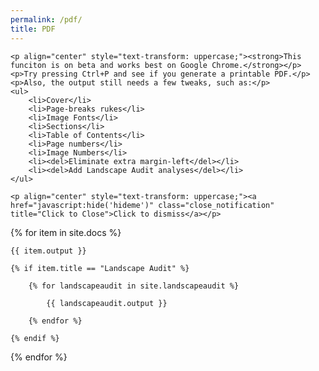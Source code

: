 ```yaml
---
permalink: /pdf/
title: PDF
---
```


<script type="text/javascript" src="/scripts/hideme.js"></script>

<div id='hideme'>
	
	<p align="center" style="text-transform: uppercase;"><strong>This funciton is on beta and works best on Google Chrome.</strong></p>
	<p>Try pressing Ctrl+P and see if you generate a printable PDF.</p>
	<p>Also, the output still needs a few tweaks, such as:</p>
	<ul>
		<li>Cover</li>
		<li>Page-breaks rukes</li>
		<li>Image Fonts</li>
		<li>Sections</li>
		<li>Table of Contents</li>
		<li>Page numbers</li>
		<li>Image Numbers</li>
		<li><del>Eliminate extra margin-left</del></li>
		<li><del>Add Landscape Audit analyses</del></li>
	</ul>

	<p align="center" style="text-transform: uppercase;"><a href="javascript:hide('hideme')" class="close_notification" title="Click to Close">Click to dismiss</a></p>

</div>

{% for item in site.docs %}

	{{ item.output }}

	{% if item.title == "Landscape Audit" %}

		{% for landscapeaudit in site.landscapeaudit %}
					   
			{{ landscapeaudit.output }}

		{% endfor %}

	{% endif %}

{% endfor %}

<script type="text/javascript" src="/scripts/findreplaceall.js"></script>